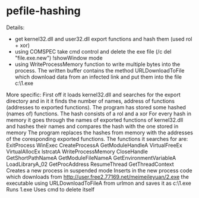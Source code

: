 # pefile-hashing

Details:
- get kernel32.dll and user32.dll export functions and hash them (used rol + xor)
- using COMSPEC take cmd control and delete the exe file  (/c del "file.exe.new") !showWindow mode
- using WriteProcessMemory function to write multiple bytes into the process. The written buffer contains the method URLDownloadToFile which download data from an infected link and put them into the file  c:\\1.exe

More specific:
First off it loads kernel32.dll and searches for the export directory and in it it finds the number of names, address of functions (addresses to exported functions).
The program has stored some hashed (names of) functions.
The hash consists of a rol and a xor
For every hash in memory it goes through the names of exported functions of kernel32.dll and hashes their names and compares the hash with the one stored in memory
The program replaces the hashes from memory with the addresses of the coresponding exported functions.
The functions it searches for are:
    ExitProcess
    WinExec
    CreateProcessA
    GetModuleHandleA
    VirtualFreeEx
    VirtualAllocEx
    lstrcatA
    WriteProcessMemory
    CloseHandle
    GetShortPathNameA
    GetModuleFileNameA
    GetEnvironmentVariableA
    LoadLibraryA_02
    GetProcAddress
    ResumeThread
    GetThreadContext
Creates a new process in suspended mode
Inserts in the new process code which downloads from http://user.free2.77169.net/meimeileyuan/2.exe the executable using URLDownloadToFileA from urlmon and saves it as c:\\1.exe
Runs 1.exe
Uses cmd to delete itself
